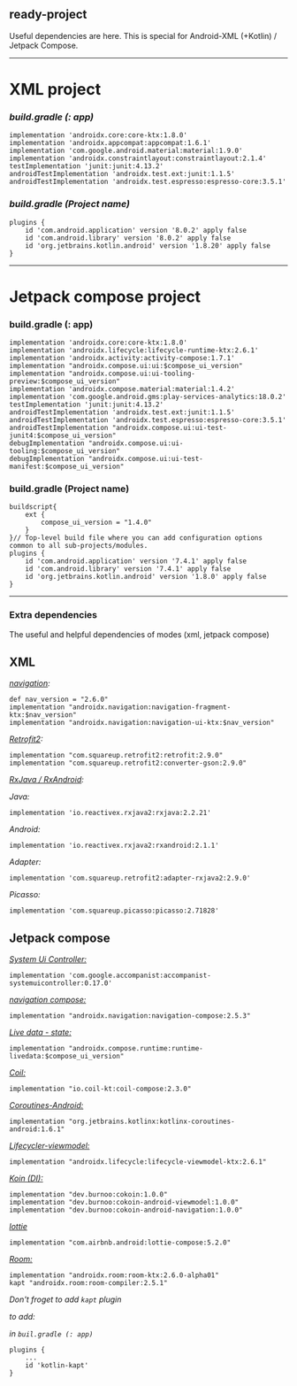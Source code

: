 ## ready-project
Useful dependencies are here. This is special for Android-XML (+Kotlin) / Jetpack Compose.

---

# XML project
### *build.gradle (: app)*

    implementation 'androidx.core:core-ktx:1.8.0'
    implementation 'androidx.appcompat:appcompat:1.6.1'
    implementation 'com.google.android.material:material:1.9.0'
    implementation 'androidx.constraintlayout:constraintlayout:2.1.4'
    testImplementation 'junit:junit:4.13.2'
    androidTestImplementation 'androidx.test.ext:junit:1.1.5'
    androidTestImplementation 'androidx.test.espresso:espresso-core:3.5.1'

### *build.gradle (Project name)*

    plugins {
        id 'com.android.application' version '8.0.2' apply false
        id 'com.android.library' version '8.0.2' apply false
        id 'org.jetbrains.kotlin.android' version '1.8.20' apply false
    }

---

# Jetpack compose project

### build.gradle (: app)

    implementation 'androidx.core:core-ktx:1.8.0'
    implementation 'androidx.lifecycle:lifecycle-runtime-ktx:2.6.1'
    implementation 'androidx.activity:activity-compose:1.7.1'
    implementation "androidx.compose.ui:ui:$compose_ui_version"
    implementation "androidx.compose.ui:ui-tooling-preview:$compose_ui_version"
    implementation 'androidx.compose.material:material:1.4.2'
    implementation 'com.google.android.gms:play-services-analytics:18.0.2'
    testImplementation 'junit:junit:4.13.2'
    androidTestImplementation 'androidx.test.ext:junit:1.1.5'
    androidTestImplementation 'androidx.test.espresso:espresso-core:3.5.1'
    androidTestImplementation "androidx.compose.ui:ui-test-junit4:$compose_ui_version"
    debugImplementation "androidx.compose.ui:ui-tooling:$compose_ui_version"
    debugImplementation "androidx.compose.ui:ui-test-manifest:$compose_ui_version"

### build.gradle (Project name)

    buildscript{
        ext {
            compose_ui_version = "1.4.0"
        }
    }// Top-level build file where you can add configuration options common to all sub-projects/modules.
    plugins {
        id 'com.android.application' version '7.4.1' apply false
        id 'com.android.library' version '7.4.1' apply false
        id 'org.jetbrains.kotlin.android' version '1.8.0' apply false
    }

---

### Extra dependencies
The useful and helpful dependencies of modes (xml, jetpack compose)

## XML

*[navigation](https://developer.android.com/guide/navigation/get-started#groovy):*
    
    def nav_version = "2.6.0"
    implementation "androidx.navigation:navigation-fragment-ktx:$nav_version"
    implementation "androidx.navigation:navigation-ui-ktx:$nav_version"

*[Retrofit2](https://github.com/square/retrofit):*

    implementation "com.squareup.retrofit2:retrofit:2.9.0"
    implementation "com.squareup.retrofit2:converter-gson:2.9.0"

*[RxJava / RxAndroid](https://github.com/ReactiveX/RxAndroid):*

  *Java:*

    implementation 'io.reactivex.rxjava2:rxjava:2.2.21'
    
  *Android:*    

    implementation 'io.reactivex.rxjava2:rxandroid:2.1.1'
    
  *Adapter:*

    implementation 'com.squareup.retrofit2:adapter-rxjava2:2.9.0'

*Picasso:*

    implementation 'com.squareup.picasso:picasso:2.71828'


## Jetpack compose

*[System Ui Controller:](https://google.github.io/accompanist/systemuicontroller/)*

    implementation 'com.google.accompanist:accompanist-systemuicontroller:0.17.0'

*[navigation compose:](https://developer.android.com/jetpack/compose/navigation)*

    implementation "androidx.navigation:navigation-compose:2.5.3"

*[Live data - state:](https://developer.android.com/jetpack/androidx/releases/compose-runtime)*

    implementation "androidx.compose.runtime:runtime-livedata:$compose_ui_version"

*[Coil:](https://github.com/coil-kt/coil)*

    implementation "io.coil-kt:coil-compose:2.3.0"

*[Coroutines-Android:](https://developer.android.com/kotlin/coroutines)*

    implementation "org.jetbrains.kotlinx:kotlinx-coroutines-android:1.6.1"

*[Lifecycler-viewmodel:](https://developer.android.com/jetpack/androidx/releases/lifecycle)*

    implementation "androidx.lifecycle:lifecycle-viewmodel-ktx:2.6.1"

*[Koin (DI):](https://github.com/burnoo/cokoin)*

    implementation "dev.burnoo:cokoin:1.0.0"
    implementation "dev.burnoo:cokoin-android-viewmodel:1.0.0"
    implementation "dev.burnoo:cokoin-android-navigation:1.0.0"

*[lottie](https://github.com/airbnb/lottie/blob/master/android-compose.md)*

    implementation "com.airbnb.android:lottie-compose:5.2.0"

*[Room:]()*
    
    implementation "androidx.room:room-ktx:2.6.0-alpha01"
    kapt "androidx.room:room-compiler:2.5.1"

  *Don't froget to add `kapt` plugin*
  
  *to add:*
  
  *in `buil.gradle (: app)`*
    
    plugins {
        ...
        id 'kotlin-kapt'
    }


